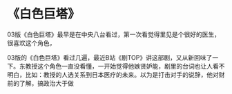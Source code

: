 # 《白色巨塔》

03版《白色巨塔》最早是在中央八台看过，第一次看觉得里见是个很好的医生，很喜欢这个角色，

03版的《白色巨塔》看过几遍，最近B站《剧TOP》讲这部剧，又从新回味了一下。东教授这个角色一直没看懂，一开始觉得他嫉贤妒能，剧里的台词也让人看不明白，比如：教授的人选关系到日本医疗的未来。以为是打击对手的说辞，他对财前的了解，搞政治大于做
